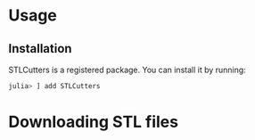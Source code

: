 # Usage

## Installation

STLCutters is a registered package. You can install it by running:

```julia
julia> ] add STLCutters
```

# Downloading STL files